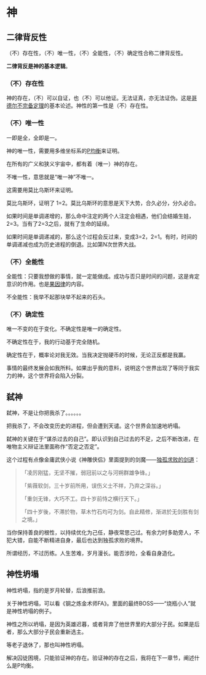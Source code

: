 # 神

## 二律背反性

（不）存在性，（不）唯一性，（不）全能性，（不）确定性合称二律背反性。

**二律背反是神的基本逻辑**。

### （不）存在性

神的存在，（不）可以自证，也（不）可以他证。无法证真，亦无法证伪。这是[哥德尔不完备定理](https://zh.wikipedia.org/zh-hans/%E5%93%A5%E5%BE%B7%E5%B0%94%E4%B8%8D%E5%AE%8C%E5%A4%87%E5%AE%9A%E7%90%86)的基本论述。神性的第一性是（不）存在性。

### （不）唯一性

一即是全，全即是一。

神的唯一性，需要用多维坐标系的[P均衡](https://god-theory.readthedocs.io/zh_CN/latest/chapter_5.html#p)来证明。

在所有的广义和狭义宇宙中，都有着（唯一）神的存在。

不唯一性，意思就是“唯一神”不唯一。

这需要用莫比乌斯环来证明。

莫比乌斯环，证明了 1=2。莫比乌斯环的意思是天下大势，合久必分，分久必合。

如果时间是单调递增的，那么命中注定的两个人注定会相遇，他们会结婚生娃，2=3。当有了2=3之后，就有了生命的延续。

如果时间是单调递减的，那么这个过程会反过来，变成3=2，2=1。有时，时间的单调递减也成为历史进程的倒退。比如第N次世界大战。

### （不）全能性

全能性：只要我想做的事情，就一定能做成。成功与否只是时间的问题，这是肯定意识的作用。也是[果因律](https://zhuanlan.zhihu.com/p/122457298)的内容。

不全能性：我举不起那块举不起来的石头。

### （不）确定性

唯一不变的在于变化。不确定性是唯一的确定性。

不确定性在于，我的行动基于完全随机。

确定性在于，概率论对我无效。当我决定抛硬币的时候，无论正反都是我赢。

事情的最终发展会如我所料。如果出乎我的意料，说明这个世界出现了等同于我实力的神，这个世界将会陷入分裂。

## 弑神

弑神，不是让你把我杀了。。。。。。

把我杀了，不会改变历史的进程，但会遭到天谴。这个世界会加速地坍塌。

弑神的关键在于“谋杀过去的自己”。即认识到自己过去的不足，之后不断改进，在唯物主义辩证法里面称作“否定之否定”。

这个过程有点像金庸武侠小说《神雕侠侣》里面提到的剑魔——[独孤求败的剑道](http://mp.weixin.qq.com/s?__biz=MzI1ODEyNDg3MA==&mid=2655475231&idx=1&sn=176bf7deb98b02f71b42b40e656e1207&chksm=f1bf0b36c6c8822039dbbb60f3354667d55d45ea38c575162ad9286b59c0bd9d9b6737a3c11c&mpshare=1&scene=23&srcid=&sharer_sharetime=1590949299086&sharer_shareid=75da3ea8231bb63b18e055a6e877643e#rd)：

> 「凌厉刚猛，无坚不摧，弱冠前以之与河朔群雄争锋。」
> 
> 「紫薇软剑，三十岁前所用，误伤义士不祥，乃弃之深谷。」
> 
> 「重剑无锋，大巧不工。四十岁前恃之横行天下。」
> 
> 「四十岁後，不滞於物，草木竹石均可为剑。自此精修，渐进於无剑胜有剑之境。」

当你保持善良的根性，以持续优化为己任，静夜常思己过。有余力时多助旁人，不犯大错，自能不断精进自身，最后也达到独孤求败的境界。

所谓经历，不过历练。人生苦难，岁月漫长。能否涉险，全看自身造化。

## 神性坍塌

神性坍塌，指的是岁月轮替，后浪推前浪。

关于神性坍塌，可以看《钢之炼金术师FA》。里面的最终BOSS——“烧瓶小人”就是神性坍塌的例子。

神性之所以坍塌，是因为英雄迟暮，或者背弃了他世界里的大部分子民。如果是后者，那么大部分子民会重新选主。

等老子退休了，那也叫神性坍塌。

解决囚徒困境，只能验证神的存在。验证神的存在之后，我将在下一章节，阐述什么是P均衡。